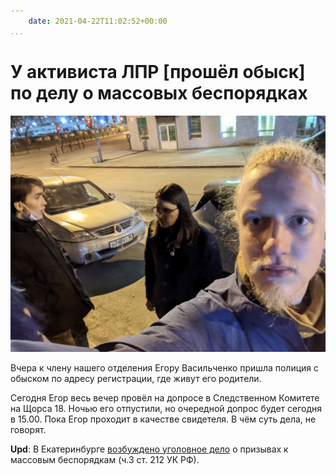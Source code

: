 ```yaml
---
    date: 2021-04-22T11:02:52+00:00
...
```


# У активиста ЛПР [прошёл обыск] по делу о массовых беспорядках

![](photo_143@22-04-2021_11-02-52.jpg)

Вчера к члену нашего отделения Егору Васильченко пришла полиция с обыском по адресу регистрации, где живут его родители.

Сегодня Егор весь вечер провёл на допросе в Следственном Комитете на Щорса 18. Ночью его отпустили, но очередной допрос будет сегодня в 15.00. Пока Егор проходит в качестве свидетеля. В чём суть дела, не говорят.

**Upd**: В Екатеринбурге [возбуждено уголовное дело](https://t.me/apologia/3655) о призывах к массовым беспорядкам (ч.3 ст. 212 УК РФ).